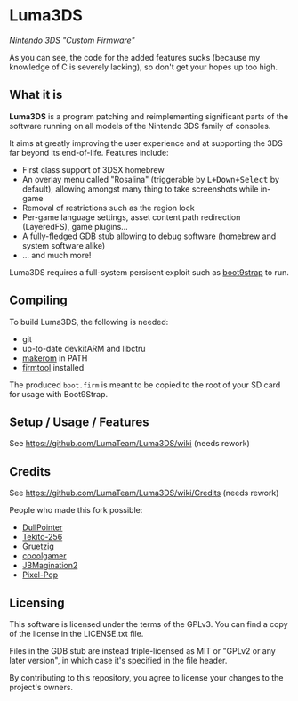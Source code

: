 # Luma3DS

*Nintendo 3DS "Custom Firmware"*

As you can see, the code for the added features sucks (because my knowledge of C is severely lacking), so don't get your hopes up too high.

## What it is
**Luma3DS** is a program patching and reimplementing significant parts of the software running on all models of the Nintendo 3DS family of consoles.

It aims at greatly improving the user experience and at supporting the 3DS far beyond its end-of-life. Features include:

* First class support of 3DSX homebrew
* An overlay menu called "Rosalina" (triggerable by <kbd>L+Down+Select</kbd> by default), allowing amongst many thing to take screenshots while in-game
* Removal of restrictions such as the region lock
* Per-game language settings, asset content path redirection (LayeredFS), game plugins...
* A fully-fledged GDB stub allowing to debug software (homebrew and system software alike)
* ... and much more!

Luma3DS requires a full-system persisent exploit such as [boot9strap](https://github.com/SciresM/boot9strap) to run.

## Compiling

To build Luma3DS, the following is needed:
* git
* up-to-date devkitARM and libctru
* [makerom](https://github.com/jakcron/Project_CTR) in PATH
* [firmtool](https://github.com/TuxSH/firmtool) installed

The produced `boot.firm` is meant to be copied to the root of your SD card for usage with Boot9Strap.

## Setup / Usage / Features
See https://github.com/LumaTeam/Luma3DS/wiki (needs rework)

## Credits
See https://github.com/LumaTeam/Luma3DS/wiki/Credits (needs rework)

People who made this fork possible:
- [DullPointer](https://github.com/DullPointer)
- [Tekito-256](https://github.com/Tekito-256)
- [Gruetzig](https://github.com/Gruetzig)
- [cooolgamer](https://github.com/cooolgamer)
- [JBMagination2](https://github.com/JBMagination2)
- [Pixel-Pop](https://github.com/Pixel-Pop)

## Licensing
This software is licensed under the terms of the GPLv3. You can find a copy of the license in the LICENSE.txt file.

Files in the GDB stub are instead triple-licensed as MIT or "GPLv2 or any later version", in which case it's specified in the file header.

By contributing to this repository, you agree to license your changes to the project's owners.
